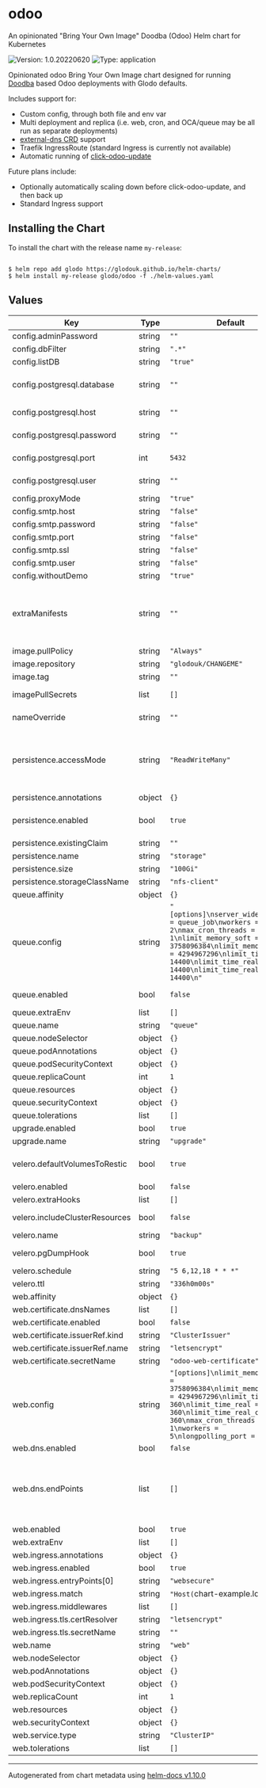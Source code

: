 # odoo

An opinionated "Bring Your Own Image" Doodba (Odoo) Helm chart for Kubernetes

![Version: 1.0.20220620](https://img.shields.io/badge/Version-1.0.20220620-informational?style=flat-square) ![Type: application](https://img.shields.io/badge/Type-application-informational?style=flat-square)

Opinionated odoo Bring Your Own Image chart designed for running [Doodba](https://github.com/Tecnativa/doodba) based Odoo deployments with Glodo defaults.

Includes support for:
  * Custom config, through both file and env var
  * Multi deployment and replica (i.e. web, cron, and OCA/queue may be all run as separate deployments)
  * [external-dns CRD](https://github.com/kubernetes-sigs/external-dns) support
  * Traefik IngressRoute (standard Ingress is currently not available)
  * Automatic running of [click-odoo-update](https://github.com/acsone/click-odoo-contrib#click-odoo-update-stable)

Future plans include:
  * Optionally automatically scaling down before click-odoo-update, and then back up
  * Standard Ingress support

## Installing the Chart

To install the chart with the release name `my-release`:

```console

$ helm repo add glodo https://glodouk.github.io/helm-charts/
$ helm install my-release glodo/odoo -f ./helm-values.yaml
```

## Values

| Key | Type | Default | Description |
|-----|------|---------|-------------|
| config.adminPassword | string | `""` | sets odoo configuration admin_password |
| config.dbFilter | string | `".*"` | sets odoo configuration db_filter |
| config.listDB | string | `"true"` | sets odoo configuration list_db |
| config.postgresql.database | string | `""` | sets both odoo configuration PGDATABASE, if you are setting this, you probably waant to also set config.dbFilter |
| config.postgresql.host | string | `""` | sets both odoo configuration db_host and environment variable PGHOST |
| config.postgresql.password | string | `""` | sets both odoo configuration db_password and environment variable PGPASSWORD |
| config.postgresql.port | int | `5432` | sets both odoo configuration db_port and environment variable PGPORT |
| config.postgresql.user | string | `""` | sets both odoo configuration db_username and environment variable PGUSER |
| config.proxyMode | string | `"true"` | sets odoo configuration proxy_mode |
| config.smtp.host | string | `"false"` | sets odoo configuration smtp_server |
| config.smtp.password | string | `"false"` | sets odoo configuration smtp_password |
| config.smtp.port | string | `"false"` | sets odoo configuration smtp_port |
| config.smtp.ssl | string | `"false"` | sets odoo configuration smtp_ssl |
| config.smtp.user | string | `"false"` | sets odoo configuration smtp_user |
| config.withoutDemo | string | `"true"` | sets odoo configuration without_demo |
| extraManifests | string | `""` | Use extraManifests (string) to add. This is run through the templating system, and may be useful to create custom additional deployments, statefulsets, etc. that need a "rollme" annotation changed to force redeployment after changes are made. |
| image.pullPolicy | string | `"Always"` | container pullPolicy |
| image.repository | string | `"glodouk/CHANGEME"` | container image |
| image.tag | string | `""` | container tag |
| imagePullSecrets | list | `[]` | imagePullSecrets will be propagated to all containers, if set |
| nameOverride | string | `""` | overrides the name of the chart, ignoring what is used at deployment |
| persistence.accessMode | string | `"ReadWriteMany"` | when running deployment with replicas > 1 ReadWriteMany is a requirement, if you are in an environment without ReadWriteMany available then you will need to find an alternative solution i.e. https://github.com/camptocamp/odoo-cloud-platform/tree/14.0/base_attachment_object_storage |
| persistence.annotations | object | `{}` |  |
| persistence.enabled | bool | `true` | enable /var/lib/odoo persistence, without persistence it will be temporary - and that's a bad thing! |
| persistence.existingClaim | string | `""` |  |
| persistence.name | string | `"storage"` |  |
| persistence.size | string | `"100Gi"` |  |
| persistence.storageClassName | string | `"nfs-client"` |  |
| queue.affinity | object | `{}` |  |
| queue.config | string | `"[options]\nserver_wide_modules = queue_job\nworkers = 2\nmax_cron_threads = 1\nlimit_memory_soft = 3758096384\nlimit_memory_hard = 4294967296\nlimit_time_cpu = 14400\nlimit_time_real = 14400\nlimit_time_real_cron = 14400\n"` |  |
| queue.enabled | bool | `false` | enable a second deployment, specifically running oca/queue_job |
| queue.extraEnv | list | `[]` | optional extra environment variables |
| queue.name | string | `"queue"` |  |
| queue.nodeSelector | object | `{}` |  |
| queue.podAnnotations | object | `{}` |  |
| queue.podSecurityContext | object | `{}` |  |
| queue.replicaCount | int | `1` |  |
| queue.resources | object | `{}` |  |
| queue.securityContext | object | `{}` |  |
| queue.tolerations | list | `[]` |  |
| upgrade.enabled | bool | `true` | enable click-odoo-update on helm chart upgrade |
| upgrade.name | string | `"upgrade"` |  |
| velero.defaultVolumesToRestic | bool | `true` | see https://velero.io/docs/v1.9/customize-installation/#default-pod-volume-backup-to-restic |
| velero.enabled | bool | `false` | enable creation of velero schedule |
| velero.extraHooks | list | `[]` | additional hooks |
| velero.includeClusterResources | bool | `false` | see https://velero.io/docs/v1.9/resource-filtering/#--include-cluster-resources |
| velero.name | string | `"backup"` |  |
| velero.pgDumpHook | bool | `true` | automatically take a pg_dump (custom format) of $PGDATABASE to /var/lib/odoo/$PGDATABASE.dump |
| velero.schedule | string | `"5 6,12,18 * * *"` | schedule to run on |
| velero.ttl | string | `"336h0m00s"` | backup retention period |
| web.affinity | object | `{}` |  |
| web.certificate.dnsNames | list | `[]` |  |
| web.certificate.enabled | bool | `false` | enables cert-manager Certificate creation |
| web.certificate.issuerRef.kind | string | `"ClusterIssuer"` |  |
| web.certificate.issuerRef.name | string | `"letsencrypt"` |  |
| web.certificate.secretName | string | `"odoo-web-certificate"` |  |
| web.config | string | `"[options]\nlimit_memory_soft = 3758096384\nlimit_memory_hard = 4294967296\nlimit_time_cpu = 360\nlimit_time_real = 360\nlimit_time_real_cron = 360\nmax_cron_threads = 1\nworkers = 5\nlongpolling_port = 8072\n"` | through environment variables |
| web.dns.enabled | bool | `false` | enables external-dns CRD (DNSEndpoint) creation |
| web.dns.endPoints | list | `[]` | must be DNSEndpoint compatible As of time of writing only A, CNAME, TXT and SRV records are supported See: https://github.com/ytsarev/external-dns/blob/master/endpoint/endpoint.go#L27-L36 ```yaml - dnsName: "something.domain"   recordTTL: 60   recordType: A   targets:     - xx.xx.xx.xx ``` |
| web.enabled | bool | `true` | enable Odoo web worker |
| web.extraEnv | list | `[]` | optional extra environment variables |
| web.ingress.annotations | object | `{}` |  |
| web.ingress.enabled | bool | `true` | enable Traefik IngressRoute creation |
| web.ingress.entryPoints[0] | string | `"websecure"` |  |
| web.ingress.match | string | `"Host(`chart-example.local`)"` |  |
| web.ingress.middlewares | list | `[]` |  |
| web.ingress.tls.certResolver | string | `"letsencrypt"` |  |
| web.ingress.tls.secretName | string | `""` |  |
| web.name | string | `"web"` |  |
| web.nodeSelector | object | `{}` |  |
| web.podAnnotations | object | `{}` |  |
| web.podSecurityContext | object | `{}` |  |
| web.replicaCount | int | `1` |  |
| web.resources | object | `{}` |  |
| web.securityContext | object | `{}` |  |
| web.service.type | string | `"ClusterIP"` |  |
| web.tolerations | list | `[]` |  |

----------------------------------------------
Autogenerated from chart metadata using [helm-docs v1.10.0](https://github.com/norwoodj/helm-docs/releases/v1.10.0)
